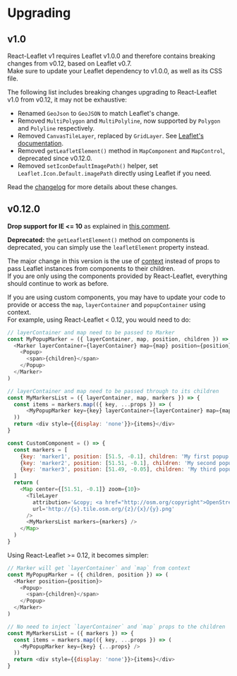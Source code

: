 # Upgrading

## v1.0

React-Leaflet v1 requires Leaflet v1.0.0 and therefore contains breaking changes from v0.12, based on Leaflet v0.7.  
Make sure to update your Leaflet dependency to v1.0.0, as well as its CSS file.

The following list includes breaking changes upgrading to React-Leaflet v1.0 from v0.12, it may not be exhaustive:

- Renamed `GeoJson` to `GeoJSON` to match Leaflet's change.
- Removed `MultiPolygon` and `MultiPolyline`, now supported by `Polygon` and `Polyline` respectively.
- Removed `CanvasTileLayer`, replaced by `GridLayer`. See [Leaflet's documentation](http://leafletjs.com/reference-1.0.0.html#gridlayer).
- Removed `getLeafletElement()` method in `MapComponent` and `MapControl`, deprecated since v0.12.0.
- Removed `setIconDefaultImagePath()` helper, set `Leaflet.Icon.Default.imagePath` directly using Leaflet if you need.

Read the [changelog](CHANGELOG.md) for more details about these changes.

## v0.12.0

**Drop support for IE <= 10** as explained in [this comment](https://github.com/PaulLeCam/react-leaflet/issues/215#issuecomment-243996907).

**Deprecated:** the `getLeafletElement()` method on components is deprecated, you can simply use the `leafletElement` property instead.

The major change in this version is the use of [context](https://facebook.github.io/react/docs/context.html) instead of props to pass Leaflet instances from components to their children.  
If you are only using the components provided by React-Leaflet, everything should continue to work as before.

If you are using custom components, you may have to update your code to provide or access the `map`, `layerContainer` and `popupContainer` using context.  
For example, using React-Leaflet < 0.12, you would need to do:

```js
// layerContainer and map need to be passed to Marker
const MyPopupMarker = ({ layerContainer, map, position, children }) => (
  <Marker layerContainer={layerContainer} map={map} position={position}>
    <Popup>
      <span>{children}</span>
    </Popup>
  </Marker>
)

// layerContainer and map need to be passed through to its children
const MyMarkersList = ({ layerContainer, map, markers }) => {
  const items = markers.map(({ key, ...props }) => (
      <MyPopupMarker key={key} layerContainer={layerContainer} map={map} {...props} />
  ))
  return <div style={{display: 'none'}}>{items}</div>
}

const CustomComponent = () => {
  const markers = [
    {key: 'marker1', position: [51.5, -0.1], children: 'My first popup'},
    {key: 'marker2', position: [51.51, -0.1], children: 'My second popup'},
    {key: 'marker3', position: [51.49, -0.05], children: 'My third popup'},
  ]
  return (
    <Map center={[51.51, -0.1]} zoom={10}>
      <TileLayer
        attribution='&copy; <a href="http://osm.org/copyright">OpenStreetMap</a> contributors'
        url='http://{s}.tile.osm.org/{z}/{x}/{y}.png'
      />
      <MyMarkersList markers={markers} />
    </Map>
  )
}
```

Using React-Leaflet >= 0.12, it becomes simpler:

```js
// Marker will get `layerContainer` and `map` from context
const MyPopupMarker = ({ children, position }) => (
  <Marker position={position}>
    <Popup>
      <span>{children}</span>
    </Popup>
  </Marker>
)

// No need to inject `layerContainer` and `map` props to the children
const MyMarkersList = ({ markers }) => {
  const items = markers.map(({ key, ...props }) => (
    <MyPopupMarker key={key} {...props} />
  ))
  return <div style={{display: 'none'}}>{items}</div>
}
```
